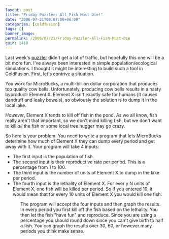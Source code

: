 ```yaml
---
layout: post
title: "Friday Puzzler: All Fish Must Die!"
date: "2006-07-21T08:07:00+06:00"
categories: [coldfusion]
tags: []
banner_image: 
permalink: /2006/07/21/Friday-Puzzler-All-Fish-Must-Die
guid: 1418
---
```


Last week's <a href="http://ray.camdenfamily.com/index.cfm/2006/7/14/Return-of-the-Friday-Puzzler">puzzler</a> didn't get a lot of traffic, but hopefully this one will be a bit more fun. I've always been interested in simple population/ecological simulations. I thought it might be interesting to build such a tool in ColdFusion. First, let's contrive a situation.
<!--more-->
You work for MicroBucks, a multi-billion dollar corporation that produces top quality cow bells. Unfortunately, producing cow bells results in a nasty byproduct: Element X. Element X isn't exactly safe for humans (it causes dandruff and leaky bowels), so obviously the solution is to dump it in the local lake. 

<i>However</i>, Element X tends to kill off fish in the pond. As we all know, fish really aren't that important, so we don't mind killing fish, but we don't want to kill <i>all</i> the fish or some local tree hugger may go crazy. 

So here is your problem. You need to write a program that lets MicroBucks determine how much of Element X they can dump every period and get away with it. Your program will take 4 inputs:

<ul>
<li>The first input is the population of fish.
<li>The second input is their reproductive rate per period. This is a percentage from 1 to 100.
<li>The third input is the number of units of Element X to dump in the lake per period.
<li>The fourth input is the lethality of Element X. For ever y N units of Element X, one fish wlll be killed per period. So if you entered 10, it would mean that for every 10 units of Element X you would kill one fish.
<ul>

The program will accept the four inputs and then graph the results. In every period you first kill off the fish based on the lethality. You then let the fish "have fun" and reproduce. Since you are using a percentage you should round down since you can't give birth to half a fish. You can graph the results over 30, 60, or however many periods you think make sense.